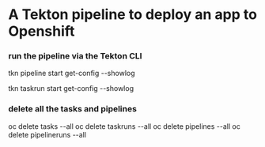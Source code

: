 # A Tekton pipeline to deploy an app to Openshift

### run the pipeline via the Tekton CLI
tkn pipeline start get-config --showlog

tkn taskrun start get-config --showlog

### delete all the tasks and pipelines
oc delete tasks --all 
oc delete taskruns --all 
oc delete pipelines --all 
oc delete pipelineruns --all 
